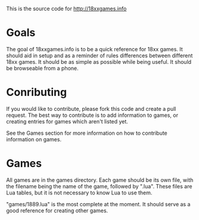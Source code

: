 This is the source code for http://18xxgames.info

Goals
=====
The goal of 18xxgames.info is to be a quick reference for 18xx
games.
It should aid in setup and as a reminder of rules differences
between different 18xx games.
It should be as simple as possible while being useful.
It should be browseable from a phone.

Conributing
===========
If you would like to contribute, please fork this code and create
a pull request. The best way to contribute is to add information
to games, or creating entries for games which aren't listed yet.

See the Games section for more information on how to contribute
information on games.

Games
=====
All games are in the games directory. Each game should be its own
file, with the filename being the name of the game, followed by
".lua". These files are Lua tables, but it is not necessary to
know Lua to use them.

"games/1889.lua" is the most complete at the moment. It should
serve as a good reference for creating other games.
